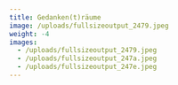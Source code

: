 ```yaml
---
title: Gedanken(t)räume
image: /uploads/fullsizeoutput_2479.jpeg
weight: -4
images:
  - /uploads/fullsizeoutput_2479.jpeg
  - /uploads/fullsizeoutput_247a.jpeg
  - /uploads/fullsizeoutput_247e.jpeg
---
```

